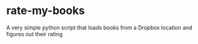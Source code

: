 # rate-my-books
A very simple python script that loads books from a Dropbox location and figures out their rating
